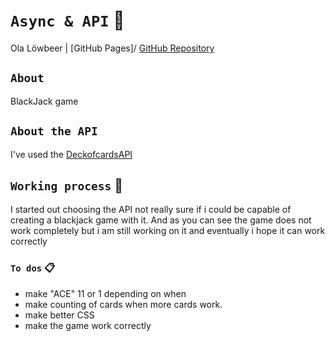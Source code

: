 
# `Async & API` :satellite:

Ola Löwbeer | [GitHub Pages]/ [GitHub Repository](https://github.com/olalowbeer/Blackjack)

## `About`

BlackJack game

## `About the API`

I've used the [DeckofcardsAPI](https://deckofcardsapi.com/) 

## `Working process` :wrench:

I started out choosing the API not really sure if i could be capable of creating a blackjack game with it. And as you can see the game does not work completely but i am still working on it and eventually i hope it can work correctly

### `To dos` :clipboard:
- make "ACE" 11 or 1 depending on when
- make counting of cards when more cards work.
- make better CSS 
- make the game work correctly
